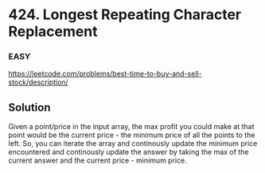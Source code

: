 # 424. Longest Repeating Character Replacement

### EASY

https://leetcode.com/problems/best-time-to-buy-and-sell-stock/description/

## Solution

Given a point/price in the input array, the max profit you could make at that point would be the current price - the minimum price of all the points to the left. So, you can iterate the array and continously update the minimum price encountered and continously update the answer by taking the max of the current answer and the current price - minimum price.
